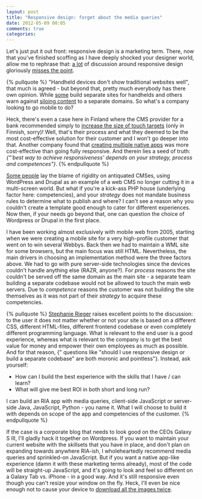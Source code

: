 ```yaml
---
layout: post
title: "Responsive design: forget about the media queries"
date: 2012-05-09 00:05
comments: true
categories: 
---
```


Let's just put it out front: responsive design is a marketing term. There, now that you've finished scoffing as I have deeply shocked your designer world, allow me to rephrase that: [a lot](http://fitandfinish.ironworks.com/2011/05/the-future-of-web-design-will-be-responsive.html) of discussion around responsive design gloriously [misses the point](http://mediaqueri.es/). 

{% pullquote %}
"Handheld devices don't show traditional websites well", that much is agreed - but beyond that, pretty much everybody has there own opinion. While [some](http://www.lukew.com/ff/entry.asp?1390) build separate sites for handhelds and others warn against [siloing content](http://www.alistapart.com/articles/responsive-web-design/) to a separate domains. So what's a company looking to go mobile to do?

Heck, there's even a case here in Finland where the CMS provider for a bank recommended simply to [increase the size of touch targets](http://www.ch5finland.com/ajankohtaista/artikkelit/fi_FI/mobiilioptimointi/) (only in Finnish, sorry)! Well, that's their process and what they deemed to be the most cost-effective solution for their customer and I won't go deeper into that. Another company found that [creating multiple native apps](http://twitter.com/#!/dumbstereo/status/198309896402378752) was more cost-effective than going fully responsive. And therein lies a seed of truth: *{"'best way to achieve responsiveness' depends on your strategy, process and competences"}*.
{% endpullquote %}

[Some people](http://www.netmagazine.com/opinions/separate-mobile-website-no-forking-way) lay the blame of rigidity on antiquated CMSes, using WordPress and Drupal as an example of a web CMS no longer cutting it in a multi-screen world. But what if you're a kick-ass PHP house (underlying factor here: competencies), and your _strategy_ does not mandate business rules to determine what to publish and where? I can't see a reason why you couldn't create a template good enough to cater for different experiences. Now then, if your needs go beyond that, one can question the choice of Wordpress or Drupal in the first place.

I have been working almost exclusively with mobile web from 2005, starting when we were creating a mobile site for a very high-profile customer that went on to win several Webbys. Back then we had to maintain a WML site for some browsers, but the main focus was still HTML. Nevertheless, the main drivers in choosing an implementation method were the three factors above. We had to go with pure server-side technologies since the devices couldn't handle anything else (RAZR, anyone?). For _process_ reasons the site couldn't be served off the same domain as the main site - a separate team building a separate codebase would not be allowed to touch the main web servers. Due to _competence_ reasons the customer was not building the site themselves as it was not part of their _strategy_ to acquire these competencies.

{% pullquote %}
[Stephanie Rieger](http://stephanierieger.com/responsiveness-is-a-characteristic/) raises excellent points to the discussion: to the user it does not matter whether or not your site is based on a different CSS, different HTML-files, different frontend codebase or even completely different programming language. What is relevant to the end user is a good experience, whereas what is relevant to the company is to get the best value for money and empower their own employees as much as possible. And for that reason, {" questions like "should I use responsive design or build a separate codebase" are both moronic and pointless"}. Instead, ask yourself:

   * How can I build the best experience with the skills that I have / can learn?
   * What will give me best ROI in both short and long run?

I can build an RIA app with media queries, client-side JavaScript or server-side Java, JavaScript, Python - you name it. What I will choose to build it with depends on scope of the app and competencies of the customer.
{% endpullquote %}

If the case is a corporate blog that needs to look good on the CEOs Galaxy S III, I'll gladly hack it together on Wordpress. If you want to maintain your current website with the skillsets that you have in place, and don't plan on expanding towards anywhere RIA-ish, I wholeheartedly recommend media queries and sprinkled-on JavaScript. But if you want a native app-like experience (damn it with these marketing terms already), most of the code will be straight-up JavaScript, and it's going to look and feel so different on a Galaxy Tab vs. iPhone - in a good way. And it's still responsive even though you can't resize your window on the fly. Heck, I'll even be nice enough not to cause your device to [download all the images twice](http://www.bram.us/2012/03/01/the-slow-elephant-in-the-responsive-images-room/).